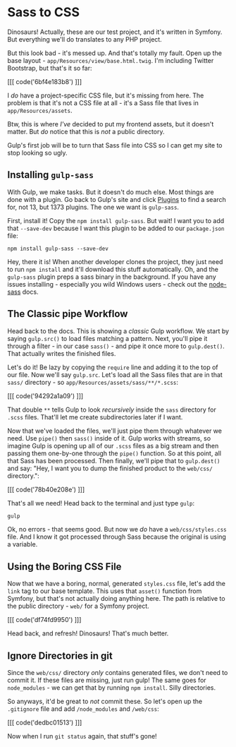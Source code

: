 # Sass to CSS

Dinosaurs! Actually, these are our test project, and it's written in Symfony.
But everything we'll do translates to any PHP project.

But this look bad - it's messed up. And that's totally my fault. Open up
the base layout - `app/Resources/view/base.html.twig`. I'm including Twitter
Bootstrap, but that's it so far:

[[[ code('6bf4e183b8') ]]]

I *do* have a project-specific CSS file, but it's missing from here. The
problem is that it's not a CSS file at all - it's a Sass file that lives
in `app/Resources/assets`.

Btw, this is where *I've* decided to put my frontend assets, but it doesn't
matter. But *do* notice that this is *not* a public directory.

Gulp's first job will be to turn that Sass file into CSS so I can get my site
to stop looking so ugly.

## Installing `gulp-sass`

With Gulp, we make tasks. But it doesn't do much else. Most things are done
with a plugin. Go back to Gulp's site and click [Plugins](http://gulpjs.com/plugins/)
to find a search for, not 13, but 1373 plugins. The one we want is `gulp-sass`.

First, install it! Copy the `npm install gulp-sass`. But wait! I want you
to add that `--save-dev` because I want this plugin to be added to our `package.json`
file:

```
npm install gulp-sass --save-dev
```

Hey, there it is! When another developer clones the project, they just need
to run `npm install` and it'll download this stuff automatically. Oh, and
the `gulp-sass` plugin preps a sass binary in the background. If you have
any issues installing - especially you wild Windows users - check out the
[node-sass](https://github.com/sass/node-sass) docs.

## The Classic pipe Workflow

Head back to the docs. This is showing a *classic* Gulp workflow. We start
by saying `gulp.src()` to load files matching a pattern. Next, you'll pipe
it through a filter - in our case `sass()` - and pipe it once more to
`gulp.dest()`. That actually writes the finished files.

Let's do it! Be lazy by copying the `require` line and adding it to the top
of our file. Now we'll say `gulp.src`. Let's load all the Sass files that
are in that `sass/` directory - so `app/Resources/assets/sass/**/*.scss`:

[[[ code('94292a1a09') ]]]

That double `**` tells Gulp to look *recursively* inside the `sass` directory
for `.scss` files. That'll let me create subdirectories later if I want.

Now that we've loaded the files, we'll just pipe them through whatever we
need. Use `pipe()` then `sass()` inside of it. Gulp works with streams, so
imagine Gulp is opening up all of our `.scss` files as a big stream and then
passing them one-by-one through the `pipe()` function. So at this point,
all that Sass has been processed. Then finally, we'll pipe that to `gulp.dest()`
and say: "Hey, I want you to dump the finished product to the `web/css/`
directory.":

[[[ code('78b40e208e') ]]]

That's all we need! Head back to the terminal and just type `gulp`:

```bash
gulp
```

Ok, no errors - that seems good. But now we *do* have a `web/css/styles.css`
file. And I know it got processed through Sass because the original is using
a variable.

## Using the Boring CSS File

Now that we have a boring, normal, generated `styles.css` file, let's add
the `link`  tag to our base template. This uses that `asset()` function from
Symfony, but that's not actually doing anything here. The path is relative
to the public directory - `web/` for a Symfony project.

[[[ code('df74fd9950') ]]]

Head back, and refresh! Dinosaurs! That's much better. 

## Ignore Directories in git

Since the `web/css/` directory *only* contains generated files, we don't
need to commit it. If these files are missing, just run gulp! The same goes
for `node_modules` - we can get that by running `npm install`. Silly directories.

So anyways, it'd be great to *not* commit these. So let's open up the `.gitignore`
file and add `/node_modules` and `/web/css`:

[[[ code('dedbc01513') ]]]

Now when I run `git status` again, that stuff's gone!
